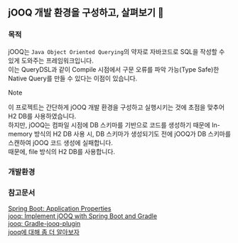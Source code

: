 ## jOOQ 개발 환경을 구성하고, 살펴보기 👀

### 목적
jOOQ는 `Java Object Oriented Querying`의 약자로 자바코드로 SQL을 작성할 수 있게 도와주는 프레임워크입니다.<br/> 
이는 QueryDSL과 같이 Compile 시점에서 구문 오류를 파악 가능(Type Safe)한 Native Query를 만들 수 있다는 이점이 있습니다.
> [!NOTE] 
> 이 프로젝트는 간단하게 jOOQ 개발 환경을 구성하고 실행시키는 것에 초점을 맞추어 H2 DB를 사용하였습니다.<br/>
> 하지만, jOOQ는 컴파일 시점에 DB 스키마를 기반으로 코드를 생성하기 때문에 In-memory 방식의 H2 DB 사용 시, DB 스키마가 생성되기도 전에 jOOQ가 DB 스키마를 스캔하여 jOOQ 코드 생성에 실패합니다.<br>
> 때문에, file 방식의 H2 DB를 사용합니다.

### 개발환경 



### 참고문서
[Spring Boot: Application Properties](https://docs.spring.io/spring-boot/3.3/appendix/application-properties/index.html)<br/>
[jooq: Implement jOOQ with Spring Boot and Gradle](https://rashidi.github.io/spring-boot-tutorials/jooq/)<br/>
[jooq: Gradle-jooq-plugin](https://github.com/etiennestuder/gradle-jooq-plugin)<br/>
[jooq에 대해 좀 더 알아보자](https://sightstudio.tistory.com/68)<br/>
